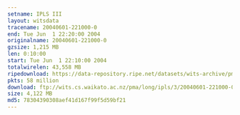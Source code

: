 ```yaml
---
setname: IPLS III
layout: witsdata
tracename: 20040601-221000-0
end: Tue Jun  1 22:20:00 2004
originalname: 20040601-221000-0
gzsize: 1,215 MB
len: 0:10:00
start: Tue Jun  1 22:10:00 2004
totalwirelen: 43,558 MB
ripedownload: https://data-repository.ripe.net/datasets/wits-archive/pma/long/ipls/3/20040601-221000-0.gz
pkts: 58 million
download: ftp://wits.cs.waikato.ac.nz/pma/long/ipls/3/20040601-221000-0.gz
size: 4,122 MB
md5: 78304390308aef41d167f99f5d59bf21
---
```

